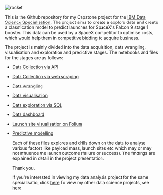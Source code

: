 ![rocket](https://i.giphy.com/media/v1.Y2lkPTc5MGI3NjExZ3BnaGE3Z2dycTY0eWRibTc0bWV6NGVqY3pmcWY2ajlzdHptNTEzaCZlcD12MV9pbnRlcm5hbF9naWZfYnlfaWQmY3Q9dg/CigZvCW0pQdrHl24Xs/giphy.gif)


This is the Github repository for my Capstone project for the [IBM Data Science Specialisation](https://www.coursera.org/professional-certificates/ibm-data-science). The project aims to create a explore data and create 
a classfication model to predict launches for SpaceX's Falcon 9 stage 1 booster. This data can be used by a SpaceX competitor to optimise costs, which would help them in competitive bidding to acquire business.

The project is mainly divided into the data acquisition, data wrangling, visualisation and exploration and predictive stages. The notebooks and files for the stages are as follows:

- [Data Collection via API](https://github.com/sukanto-m/Capstone/blob/master/jupyter-labs-spacex-data-collection-api.ipynb)
- [Data Collection via web scraping](https://github.com/sukanto-m/Capstone/blob/master/jupyter-labs-webscraping.ipynb)
- [Data wrangling](https://github.com/sukanto-m/Capstone/blob/master/labs-jupyter-spacex-Data%20wrangling.ipynb)
- [Data visualisation](https://github.com/sukanto-m/Capstone/blob/master/labs-jupyter-spacex-Data%20wrangling.ipynb)
- [Data exploration via SQL](https://github.com/sukanto-m/Capstone/blob/master/jupyter-labs-eda-sql-coursera_sqllite.ipynb)
- [Data dashboard](https://github.com/sukanto-m/Capstone/blob/master/spacex_dash_app.py)
- [Launch site visualisation on Folium](https://github.com/sukanto-m/Capstone/blob/master/lab_jupyter_launch_site_location.ipynb)
- [Predictive modelling](https://github.com/sukanto-m/Capstone/blob/master/SpaceX_Machine%20Learning%20Prediction_Part_5.ipynb)


  Each of these files explores and drills down on the data to analyse various factors like payload mass, launch sites etc which may or may not influence the launch outcome (failure or success). The findings are explained in detail
  in the project presentation.

  Thank you.

  If you're interested in viewing my data analysis project for the same specialisatio, click [here](https://github.com/sukanto-m/IBM-Data-Science-with-Python/tree/main?tab=readme-ov-file)
  To view my other data science projects, see [here](https://github.com/sukanto-m?tab=repositories)
